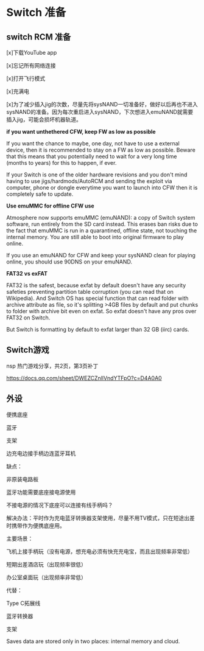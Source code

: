 # Switch 准备

## switch RCM 准备

[x]下载YouTube app

[x]忘记所有网络连接

[x]打开飞行模式

[x]充满电

[x]为了减少插入jig的次数，尽量先将sysNAND一切准备好，做好以后再也不进入sysNAND的准备。因为每次重启进入sysNAND，下次想进入emuNAND就需要插入jig，可能会损坏机器轨道。

**if you want unthethered CFW, keep FW as low as possible**

If you want the chance to maybe, one day, not have to use a external device, then it is recommended to stay on a FW as low as possible. Beware that this means that you potentially need to wait for a very long time (months to years) for this to happen, if ever.

If your Switch is one of the older hardware revisions and you don't mind having to use jigs/hardmods/AutoRCM and sending the exploit via computer, phone or dongle everytime you want to launch into CFW then it is completely safe to update.

**Use emuMMC for offline CFW use**

Atmosphere now supports emuMMC (emuNAND): a copy of Switch system software, run entirely from the SD card instead. This erases ban risks due to the fact that emuMMC is run in a quarantined, offline state, not touching the internal memory. You are still able to boot into original firmware to play online.

If you use an emuNAND for CFW and keep your sysNAND clean for playing online, you should use 90DNS on your emuNAND.

**FAT32 vs exFAT**

FAT32 is the safest, because exfat by default doesn't have any security safeties preventing partition table corruption (you can read that on Wikipedia). And Switch OS has special function that can read folder with archive attribute as file, so it's splitting >4GB files by default and put chunks to folder with archive bit even on exfat. So exfat doesn't have any pros over FAT32 on Switch.

But Switch is formatting by default to exfat larger than 32 GB (iirc) cards.

## Switch游戏

nsp 热门游戏分享，共2页，第3页补丁

https://docs.qq.com/sheet/DWEZCZnllVndYTFpO?c=D4A0A0

## 外设

便携底座

蓝牙

支架

边充电边接手柄边连蓝牙耳机

缺点：

非原装电路板

蓝牙功能需要底座接电源使用

不接电源的情况下底座可以连接有线手柄吗？

解决办法：平时作为充电蓝牙转换器支架使用，尽量不用TV模式，只在短途出差时携带作为便携底座用。

主要场景：

飞机上接手柄玩（没有电源，想充电必须有快充充电宝，而且出现频率非常低）

短期出差酒店玩（出现频率很低）

办公室桌面玩（出现频率非常低）

代替：

Type C拓展线

蓝牙转换器

支架

Saves data are stored only in two places: internal memory and cloud.